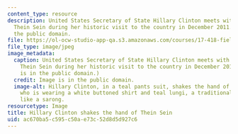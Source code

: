 ```yaml
---
content_type: resource
description: United States Secretary of State Hillary Clinton meets with Burma's President
  Thein Sein during her historic visit to the country in December 2011. Image is in
  the public domain.
file: https://ol-ocw-studio-app-qa.s3.amazonaws.com/courses/17-418-field-seminar-international-relations-theory-fall-2011/ac670ba5c595c50ae73c52d8d5d927c6_17-418f11.jpg
file_type: image/jpeg
image_metadata:
  caption: United States Secretary of State Hillary Clinton meets with Burma's President
    Thein Sein during her historic visit to the country in December 2011. ([Image](http://en.wikipedia.org/wiki/File:Clinton_and_President_Thein_Sein.jpg)
    is in the public domain.)
  credit: Image is in the public domain.
  image-alt: Hillary Clinton, in a teal pants suit, shakes the hand of Thein Sein,
    who is wearing a white buttoned shirt and teal lungi, a traditional Burmese garment,
    like a sarong.
resourcetype: Image
title: Hillary Clinton shakes the hand of Thein Sein
uid: ac670ba5-c595-c50a-e73c-52d8d5d927c6
---
```

